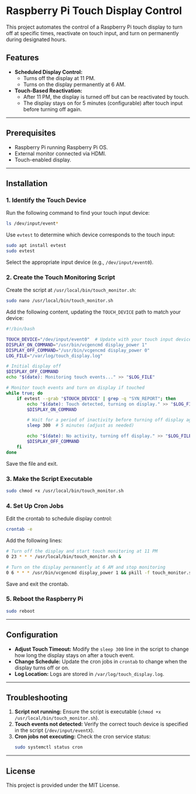 # Raspberry Pi Touch Display Control

This project automates the control of a Raspberry Pi touch display to turn off at specific times, reactivate on touch input, and turn on permanently during designated hours.

## Features
- **Scheduled Display Control:**
  - Turns off the display at 11 PM.
  - Turns on the display permanently at 6 AM.
- **Touch-Based Reactivation:**
  - After 11 PM, the display is turned off but can be reactivated by touch.
  - The display stays on for 5 minutes (configurable) after touch input before turning off again.

---

## Prerequisites
- Raspberry Pi running Raspberry Pi OS.
- External monitor connected via HDMI.
- Touch-enabled display.

---

## Installation

### 1. Identify the Touch Device
Run the following command to find your touch input device:
```bash
ls /dev/input/event*
```
Use `evtest` to determine which device corresponds to the touch input:
```bash
sudo apt install evtest
sudo evtest
```
Select the appropriate input device (e.g., `/dev/input/event0`).

### 2. Create the Touch Monitoring Script

Create the script at `/usr/local/bin/touch_monitor.sh`:
```bash
sudo nano /usr/local/bin/touch_monitor.sh
```

Add the following content, updating the `TOUCH_DEVICE` path to match your device:
```bash
#!/bin/bash

TOUCH_DEVICE="/dev/input/event0"  # Update with your touch input device path
DISPLAY_ON_COMMAND="/usr/bin/vcgencmd display_power 1"
DISPLAY_OFF_COMMAND="/usr/bin/vcgencmd display_power 0"
LOG_FILE="/var/log/touch_display.log"

# Initial display off
$DISPLAY_OFF_COMMAND
echo "$(date): Monitoring touch events..." >> "$LOG_FILE"

# Monitor touch events and turn on display if touched
while true; do
    if evtest --grab "$TOUCH_DEVICE" | grep -q "SYN_REPORT"; then
        echo "$(date): Touch detected, turning on display." >> "$LOG_FILE"
        $DISPLAY_ON_COMMAND

        # Wait for a period of inactivity before turning off display again
        sleep 300  # 5 minutes (adjust as needed)

        echo "$(date): No activity, turning off display." >> "$LOG_FILE"
        $DISPLAY_OFF_COMMAND
    fi
done
```

Save the file and exit.

### 3. Make the Script Executable
```bash
sudo chmod +x /usr/local/bin/touch_monitor.sh
```

### 4. Set Up Cron Jobs
Edit the crontab to schedule display control:
```bash
crontab -e
```
Add the following lines:
```bash
# Turn off the display and start touch monitoring at 11 PM
0 23 * * * /usr/local/bin/touch_monitor.sh &

# Turn on the display permanently at 6 AM and stop monitoring
0 6 * * * /usr/bin/vcgencmd display_power 1 && pkill -f touch_monitor.sh
```

Save and exit the crontab.

### 5. Reboot the Raspberry Pi
```bash
sudo reboot
```

---

## Configuration
- **Adjust Touch Timeout:** Modify the `sleep 300` line in the script to change how long the display stays on after a touch event.
- **Change Schedule:** Update the cron jobs in `crontab` to change when the display turns off or on.
- **Log Location:** Logs are stored in `/var/log/touch_display.log`.

---

## Troubleshooting
1. **Script not running:** Ensure the script is executable (`chmod +x /usr/local/bin/touch_monitor.sh`).
2. **Touch events not detected:** Verify the correct touch device is specified in the script (`/dev/input/eventX`).
3. **Cron jobs not executing:** Check the cron service status:
   ```bash
   sudo systemctl status cron
   ```

---

## License
This project is provided under the MIT License.


